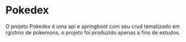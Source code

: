 # Pokedex
O projeto Pokedex é uma api e springboot com seu crud tematizado em rgistros de pokemons, o projeto foi produzido apenas a fins de estudos. 
